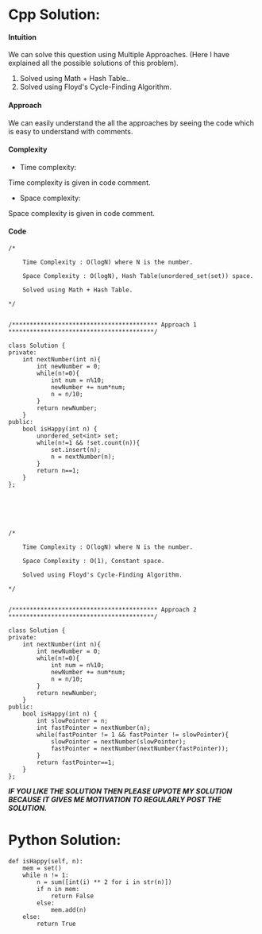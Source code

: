 # Cpp Solution:
#### Intuition
<!-- Describe your first thoughts on how to solve this problem. -->
We can solve this question using Multiple Approaches. (Here I have explained all the possible solutions of this problem).

1. Solved using Math + Hash Table..
2. Solved using Floyd's Cycle-Finding Algorithm.

#### Approach
<!-- Describe your approach to solving the problem. -->
We can easily understand the all the approaches by seeing the code which is easy to understand with comments.

#### Complexity
- Time complexity:
<!-- Add your time complexity here, e.g. $$O(n)$$ -->
Time complexity is given in code comment.

- Space complexity:
<!-- Add your space complexity here, e.g. $$O(n)$$ -->
Space complexity is given in code comment.

#### Code
```
/*

    Time Complexity : O(logN) where N is the number.

    Space Complexity : O(logN), Hash Table(unordered_set(set)) space.

    Solved using Math + Hash Table.

*/


/***************************************** Approach 1 *****************************************/

class Solution {
private:
    int nextNumber(int n){
        int newNumber = 0;
        while(n!=0){
            int num = n%10;
            newNumber += num*num;
            n = n/10;
        }
        return newNumber;
    }
public:
    bool isHappy(int n) {
        unordered_set<int> set;
        while(n!=1 && !set.count(n)){
            set.insert(n);
            n = nextNumber(n);
        }
        return n==1;
    }
};






/*

    Time Complexity : O(logN) where N is the number.

    Space Complexity : O(1), Constant space.

    Solved using Floyd's Cycle-Finding Algorithm.

*/


/***************************************** Approach 2 *****************************************/

class Solution {
private:
    int nextNumber(int n){
        int newNumber = 0;
        while(n!=0){
            int num = n%10;
            newNumber += num*num;
            n = n/10;
        }
        return newNumber;
    }
public:
    bool isHappy(int n) {
        int slowPointer = n;
        int fastPointer = nextNumber(n);
        while(fastPointer != 1 && fastPointer != slowPointer){
            slowPointer = nextNumber(slowPointer);
            fastPointer = nextNumber(nextNumber(fastPointer));
        }
        return fastPointer==1;
    }
};

```

***IF YOU LIKE THE SOLUTION THEN PLEASE UPVOTE MY SOLUTION BECAUSE IT GIVES ME MOTIVATION TO REGULARLY POST THE SOLUTION.***




# Python Solution:
    def isHappy(self, n):
        mem = set()
        while n != 1:
            n = sum([int(i) ** 2 for i in str(n)])
            if n in mem:
                return False
            else:
                mem.add(n)
        else:
            return True